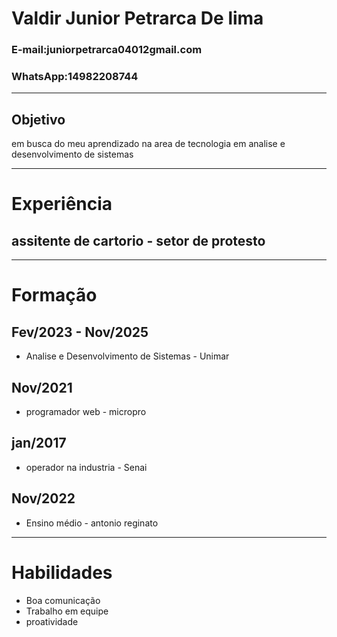 # Valdir Junior Petrarca De lima 
### E-mail:juniorpetrarca04012gmail.com
### WhatsApp:14982208744
---
## Objetivo
em busca do meu aprendizado na area de tecnologia em analise e desenvolvimento de sistemas 

---

# Experiência
## assitente de cartorio - setor de protesto 

---

# Formação
## Fev/2023 - Nov/2025
- Analise e Desenvolvimento de Sistemas - Unimar

## Nov/2021
- programador web - micropro

## jan/2017
- operador na industria - Senai

## Nov/2022
- Ensino médio - antonio reginato

--- 

# Habilidades
- Boa comunicação
- Trabalho em equipe
- proatividade
